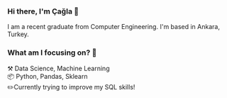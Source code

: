 ### Hi there, I'm Çağla 👋
I am a recent graduate from Computer Engineering. I'm based in Ankara, Turkey. 

### What am I focusing on? 🤔
⚒️ Data Science, Machine Learning  
📦 Python, Pandas, Sklearn  
✏️Currently trying to improve my SQL skills!  
